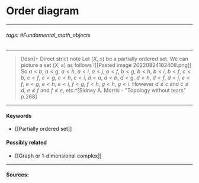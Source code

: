 # Order diagram
***
###### tags: #Fundamental_math_objects 
***
>[!dsn]+ Direct strict note
>Let $(X,\le)$ be a partially ordered set. We can picture a set $(X,\le)$ as follows
>![[Pasted image 20220824182408.png]]
>So $a<b$, $a<g$, $a<h$, $a<i$, $a<j$, $a<f$, $b<g$, $b<h$, $b<i$, $b<f$, $c<b$, $c<f$, $c<g$, $c<h$, $c<i$, $d<a$, $d<b$, $d<g$, $d<h$, $d<f$, $d<j$, $e<f$, $e<g$, $e<h$, $e<i$, $f<g$, $f<h$, $g<h$, $g<i$.
>However $d\not\le c$ and $c\not\le d$, $e\not\le f$ and $f\not\le e$, etc.^[Sidney A. Morris - "Topology without tears" p.268]

***
#### Keywords
- [[Partially ordered set]]
#### Possibly related
- [[Graph or 1-dimensional complex]]
***
#### Sources: